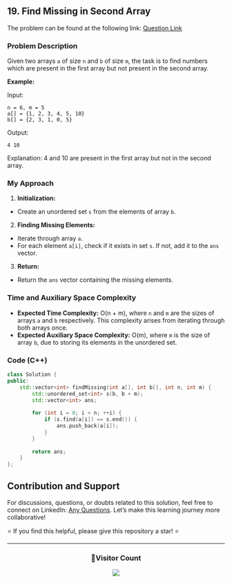 ## 19. Find Missing in Second Array

The problem can be found at the following link: [Question Link](https://www.geeksforgeeks.org/problems/in-first-but-second5423/1)

### Problem Description

Given two arrays `a` of size `n` and `b` of size `m`, the task is to find numbers which are present in the first array but not present in the second array.

**Example:**

Input:
```
n = 6, m = 5
a[] = {1, 2, 3, 4, 5, 10}
b[] = {2, 3, 1, 0, 5}
```
Output:
```
4 10
```
Explanation: 
4 and 10 are present in the first array but not in the second array.

### My Approach

1. **Initialization:**
- Create an unordered set `s` from the elements of array `b`.

2. **Finding Missing Elements:**
- Iterate through array `a`.
- For each element `a[i]`, check if it exists in set `s`. If not, add it to the `ans` vector.

3. **Return:**
- Return the `ans` vector containing the missing elements.

### Time and Auxiliary Space Complexity

- **Expected Time Complexity:** O(n + m), where `n` and `m` are the sizes of arrays `a` and `b` respectively. This complexity arises from iterating through both arrays once.
- **Expected Auxiliary Space Complexity:** O(m), where `m` is the size of array `b`, due to storing its elements in the unordered set.

### Code (C++)

```cpp
class Solution {
public:
    std::vector<int> findMissing(int a[], int b[], int n, int m) {
        std::unordered_set<int> s(b, b + m);
        std::vector<int> ans;
        
        for (int i = 0; i < n; ++i) {
            if (s.find(a[i]) == s.end()) {
                ans.push_back(a[i]);
            }
        }
        
        return ans;
    }
};
```

## Contribution and Support

For discussions, questions, or doubts related to this solution, feel free to connect on LinkedIn: [Any Questions](https://www.linkedin.com/in/het-patel-8b110525a/). Let’s make this learning journey more collaborative!

⭐ If you find this helpful, please give this repository a star! ⭐

---

<div align="center">
  <h3><b>📍Visitor Count</b></h3>
</div>

<p align="center">
  <img src="https://profile-counter.glitch.me/Hunterdii/count.svg" />
</p>

